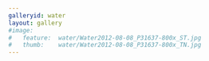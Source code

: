 ```yaml
---
galleryid: water
layout: gallery
#image:
#   feature:  water/Water2012-08-08_P31637-800x_ST.jpg
#   thumb:    water/Water2012-08-08_P31637-800x_TN.jpg
---
```

